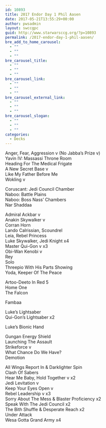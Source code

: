```yaml
---
id: 10893
title: 2017 Endor Day 1 Phil Aasen
date: 2017-05-21T13:55:29+00:00
author: pwsadmin
layout: swccgpc
guid: http://www.starwarsccg.org/?p=10893
permalink: /2017-endor-day-1-phil-aasen/
bre_add_to_home_carousel:
  - ""
  - ""
  - ""
bre_carousel_title:
  - ""
  - ""
  - ""
bre_carousel_link:
  - ""
  - ""
  - ""
bre_carousel_external_link:
  - ""
  - ""
  - ""
bre_carousel_slogan:
  - ""
  - ""
  - ""
categories:
  - Decks
---
```

Anger, Fear, Aggression v (No Jabba’s Prize v)  
Yavin IV: Massassi Throne Room  
Heading For The Medical Frigate  
A New Secret Base v  
Like My Father Before Me  
Wokling v

Coruscant: Jedi Council Chamber  
Naboo: Battle Plains  
Naboo: Boss Nass’ Chambers  
Nar Shaddaa

Admiral Ackbar v  
Anakin Skywalker v  
Corran Horn  
Lando Calrissian, Scoundrel  
Leia, Rebel Princess  
Luke Skywalker, Jedi Knight x4  
Master Qui-Gon v x3  
Obi-Wan Kenobi v  
Rey  
Solo  
Threepio With His Parts Showing  
Yoda, Keeper Of The Peace

Artoo-Deeto In Red 5  
Home One  
The Falcon

Fambaa

Luke’s Lightsaber  
Qui-Gon’s Lightsaber x2

Luke’s Bionic Hand

Gungan Energy Shield  
Launching The Assault  
Strikeforce v  
What Chance Do We Have?  
Demotion

All Wings Report In & Darklighter Spin  
Clash Of Sabers  
Hear Me Baby, Hold Together v x2  
Jedi Levitation v  
Keep Your Eyes Open v  
Rebel Leadership v x3  
Sorry About The Mess & Blaster Proficiency x2  
Speak With The Jedi Council x2  
The Bith Shuffle & Desperate Reach x2  
Under Attack  
Wesa Gotta Grand Army x4